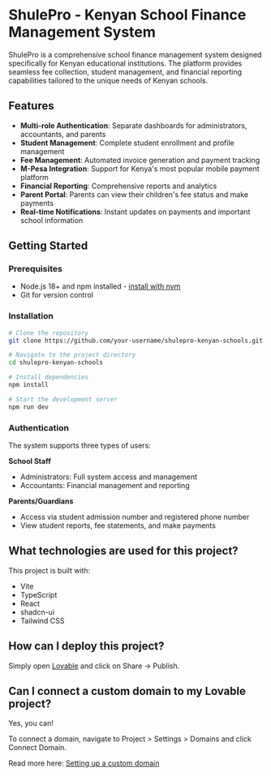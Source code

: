 # ShulePro - Kenyan School Finance Management System

ShulePro is a comprehensive school finance management system designed specifically for Kenyan educational institutions. The platform provides seamless fee collection, student management, and financial reporting capabilities tailored to the unique needs of Kenyan schools.

## Features

- **Multi-role Authentication**: Separate dashboards for administrators, accountants, and parents
- **Student Management**: Complete student enrollment and profile management
- **Fee Management**: Automated invoice generation and payment tracking
- **M-Pesa Integration**: Support for Kenya's most popular mobile payment platform
- **Financial Reporting**: Comprehensive reports and analytics
- **Parent Portal**: Parents can view their children's fee status and make payments
- **Real-time Notifications**: Instant updates on payments and important school information

## Getting Started

### Prerequisites

- Node.js 18+ and npm installed - [install with nvm](https://github.com/nvm-sh/nvm#installing-and-updating)
- Git for version control

### Installation

```sh
# Clone the repository
git clone https://github.com/your-username/shulepro-kenyan-schools.git

# Navigate to the project directory
cd shulepro-kenyan-schools

# Install dependencies
npm install

# Start the development server
npm run dev
```

### Authentication

The system supports three types of users:

**School Staff**
- Administrators: Full system access and management
- Accountants: Financial management and reporting

**Parents/Guardians**
- Access via student admission number and registered phone number
- View student reports, fee statements, and make payments

## What technologies are used for this project?

This project is built with:

- Vite
- TypeScript
- React
- shadcn-ui
- Tailwind CSS

## How can I deploy this project?

Simply open [Lovable](https://lovable.dev/projects/034d0dc0-912f-442a-945e-acba078ccd07) and click on Share -> Publish.

## Can I connect a custom domain to my Lovable project?

Yes, you can!

To connect a domain, navigate to Project > Settings > Domains and click Connect Domain.

Read more here: [Setting up a custom domain](https://docs.lovable.dev/tips-tricks/custom-domain#step-by-step-guide)
